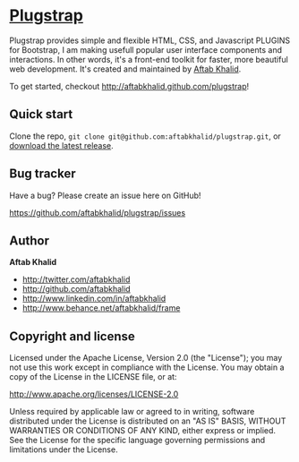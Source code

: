 [Plugstrap](http://aftabkhalid.github.com/plugstrap)
=================

Plugstrap provides simple and flexible HTML, CSS, and Javascript PLUGINS for Bootstrap, I am making usefull popular user interface components and interactions. In other words, it's a front-end toolkit for faster, more beautiful web development. It's created and maintained by [Aftab Khalid](http://twitter.com/aftabkhalid).

To get started, checkout http://aftabkhalid.github.com/plugstrap!



Quick start
-----------

Clone the repo, `git clone git@github.com:aftabkhalid/plugstrap.git`, or [download the latest release](https://github.com/aftabkhalid/plugstrap/zipball/master).



Bug tracker
-----------

Have a bug? Please create an issue here on GitHub!

https://github.com/aftabkhalid/plugstrap/issues



Author
-------

**Aftab Khalid**

+ http://twitter.com/aftabkhalid
+ http://github.com/aftabkhalid
+ http://www.linkedin.com/in/aftabkhalid
+ http://www.behance.net/aftabkhalid/frame



Copyright and license
---------------------

Licensed under the Apache License, Version 2.0 (the "License");
you may not use this work except in compliance with the License.
You may obtain a copy of the License in the LICENSE file, or at:

   http://www.apache.org/licenses/LICENSE-2.0

Unless required by applicable law or agreed to in writing, software
distributed under the License is distributed on an "AS IS" BASIS,
WITHOUT WARRANTIES OR CONDITIONS OF ANY KIND, either express or implied.
See the License for the specific language governing permissions and
limitations under the License.
